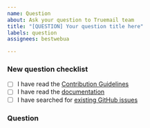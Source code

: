 ```yaml
---
name: Question
about: Ask your question to Truemail team
title: "[QUESTION] Your question title here"
labels: question
assignees: bestwebua

---
```


<!-- Thanks for helping to make Truemail better! Before submit your question, please make sure to check the following boxes by putting an x in the [ ] (don't: [x ], [ x], do: [x]) -->

### New question checklist

- [ ] I have read the [Contribution Guidelines](https://github.com/truemail-rb/truemail-rack-docker-image/blob/master/CONTRIBUTING.md)
- [ ] I have read the [documentation](https://truemail-rb.org/truemail-rack-docker-image)
- [ ] I have searched for [existing GitHub issues](https://github.com/truemail-rb/truemail-rack-docker-image/issues)

<!-- Please use next pattern for your question title: [QUESTION] Your question title here -->

### Question

<!-- Your question context here -->
